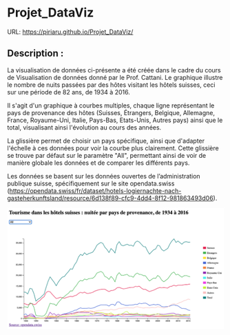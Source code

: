 # Projet_DataViz
URL: https://piriaru.github.io/Projet_DataViz/

## Description :
La visualisation de données ci-présente a été créée dans le cadre du cours de Visualisation de données donné par le Prof. Cattani.
Le graphique illustre le nombre de nuits passées par des hôtes visitant les hôtels suisses, ceci sur une période de 82 ans, de 1934 à 2016. 

Il s'agit d'un graphique à courbes multiples, chaque ligne représentant le pays de provenance des hôtes (Suisses, Étrangers, Belgique, Allemagne, France, Royaume-Uni, Italie, Pays-Bas, Etats-Unis, Autres pays) ainsi que le total, visualisant ainsi l'évolution au cours des années.

La glissière permet de choisir un pays spécifique, ainsi que d'adapter l'échelle à ces données pour voir la courbe plus clairement. Cette glissière se trouve par défaut sur le paramètre "All", permettant ainsi de voir de manière globale les données et de comparer les différents pays.

Les données se basent sur les données ouvertes de l’administration publique suisse, spécifiquement sur le site opendata.swiss (https://opendata.swiss/fr/dataset/hotels-logiernachte-nach-gasteherkunftsland/resource/6d138f89-cfc9-4dd4-8f12-981863493d06).

![Image aperçu](https://github.com/PiriAru/Projet_DataViz/blob/main/MultilineChart.png)
